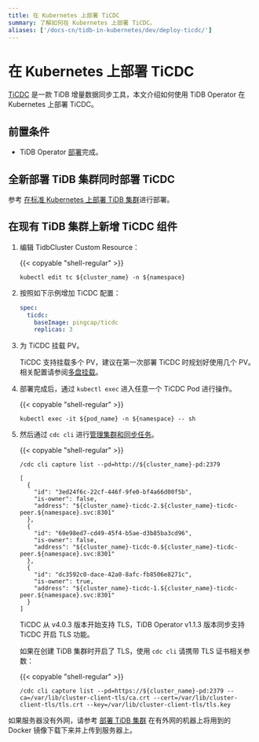 ```yaml
---
title: 在 Kubernetes 上部署 TiCDC
summary: 了解如何在 Kubernetes 上部署 TiCDC。
aliases: ['/docs-cn/tidb-in-kubernetes/dev/deploy-ticdc/']
---
```


# 在 Kubernetes 上部署 TiCDC

[TiCDC](https://docs.pingcap.com/zh/tidb/stable/ticdc-overview) 是一款 TiDB 增量数据同步工具，本文介绍如何使用 TiDB Operator 在 Kubernetes 上部署 TiCDC。

## 前置条件

* TiDB Operator [部署](deploy-tidb-operator.md)完成。

## 全新部署 TiDB 集群同时部署 TiCDC

参考 [在标准 Kubernetes 上部署 TiDB 集群](deploy-on-general-kubernetes.md)进行部署。

## 在现有 TiDB 集群上新增 TiCDC 组件

1. 编辑 TidbCluster Custom Resource：

    {{< copyable "shell-regular" >}}

    ``` shell
    kubectl edit tc ${cluster_name} -n ${namespace}
    ```

2. 按照如下示例增加 TiCDC 配置：

    ```yaml
    spec:
      ticdc:
        baseImage: pingcap/ticdc
        replicas: 3
    ```

3. 为 TiCDC 挂载 PV。

    TiCDC 支持挂载多个 PV，建议在第一次部署 TiCDC 时规划好使用几个 PV。相关配置请参阅[多盘挂载](configure-a-tidb-cluster.md#多盘挂载)。

4. 部署完成后，通过 `kubectl exec` 进入任意一个 TiCDC Pod 进行操作。

    {{< copyable "shell-regular" >}}

    ```shell
    kubectl exec -it ${pod_name} -n ${namespace} -- sh
    ```

5. 然后通过 `cdc cli` 进行[管理集群和同步任务](https://docs.pingcap.com/zh/tidb/stable/manage-ticdc)。

    {{< copyable "shell-regular" >}}

    ```shell
    /cdc cli capture list --pd=http://${cluster_name}-pd:2379
    ```

    ```shell
    [
      {
        "id": "3ed24f6c-22cf-446f-9fe0-bf4a66d00f5b",
        "is-owner": false,
        "address": "${cluster_name}-ticdc-2.${cluster_name}-ticdc-peer.${namespace}.svc:8301"
      },
      {
        "id": "60e98ed7-cd49-45f4-b5ae-d3b85ba3cd96",
        "is-owner": false,
        "address": "${cluster_name}-ticdc-0.${cluster_name}-ticdc-peer.${namespace}.svc:8301"
      },
      {
        "id": "dc3592c0-dace-42a0-8afc-fb8506e8271c",
        "is-owner": true,
        "address": "${cluster_name}-ticdc-1.${cluster_name}-ticdc-peer.${namespace}.svc:8301"
      }
    ]
    ```

    TiCDC 从 v4.0.3 版本开始支持 TLS，TiDB Operator v1.1.3 版本同步支持 TiCDC 开启 TLS 功能。

    如果在创建 TiDB 集群时开启了 TLS，使用 `cdc cli` 请携带 TLS 证书相关参数：

    {{< copyable "shell-regular" >}}

    ```shell
    /cdc cli capture list --pd=https://${cluster_name}-pd:2379 --ca=/var/lib/cluster-client-tls/ca.crt --cert=/var/lib/cluster-client-tls/tls.crt --key=/var/lib/cluster-client-tls/tls.key
    ```

如果服务器没有外网，请参考 [部署 TiDB 集群](deploy-on-general-kubernetes.md#部署-tidb-集群) 在有外网的机器上将用到的 Docker 镜像下载下来并上传到服务器上。
